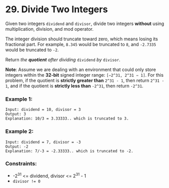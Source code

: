 # 29. Divide Two Integers

Given two integers `dividend` and `divisor`, divide two integers **without** using multiplication, division, and mod operator.

The integer division should truncate toward zero, which means losing its fractional part. For example, `8.345` would be truncated to `8`, and `-2.7335` would be truncated to `-2`.

Return *the **quotient** after dividing* `dividend` *by* `divisor`.

**Note**: Assume we are dealing with an environment that could only store integers within the **32-bit** signed integer range: `[−2^31, 2^31 − 1]`. For this problem, if the quotient is **strictly greater than** `2^31 - 1`, then return `2^31 - 1`, and if the quotient is **strictly less than** `-2^31`, then return `-2^31`.

### Example 1:

```text
Input: dividend = 10, divisor = 3
Output: 3
Explanation: 10/3 = 3.33333.. which is truncated to 3.
```

### Example 2:

```text
Input: dividend = 7, divisor = -3
Output: -2
Explanation: 7/-3 = -2.33333.. which is truncated to -2.
```

### Constraints:

- -2<sup>31</sup> <= dividend, divisor <= 2<sup>31</sup> - 1
- `divisor != 0`